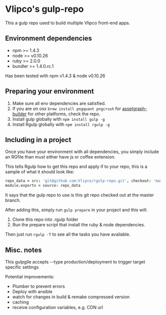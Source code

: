 Vlipco's gulp-repo
===========

This a gulp repo used to build multiple Vlipco front-end apps.

## Environment dependencies

- npm >= 1.4.3
- node >= v0.10.26
- ruby >= 2.0.0
- bundler >= 1.4.0.rc.1

Has been tested with npm v1.4.3 & node v0.10.26

## Preparing your environment

1. Make sure all env dependencies are satisfied.
3. If you are on osx `brew install pngquant pngcrush` for [assetgraph-builder](https://github.com/assetgraph/assetgraph-builder) for other platforms, check the repo.
3. Install gulp globally with `npm install gulp -g`
3. Install Rgulp globally with `npm install rgulp -g`

## Including in a project

Once you have your environment with all dependencies, you simply include an RGfile than must either have js or coffee extension.

This tells Rgulp how to get this repo and apply if to your repo, this is a sample of what it should look like:

```coffeescript
repo_data = src: 'git@github.com:Vlipco/rgulp-repo.git', checkout: 'master'
module.exports = source: repo_data
```

It says that the gulp repo to use is this git repo checked out at the master branch.

After adding this, simply run `gulp prepare` in your project and this will:

1. Clone this repo into .rgulp folder
2. Run the prepare script that install the ruby & node dependencies.

Then just run `rgulp -T` to see all the tasks you have available.

## Misc. notes

This gulpgile accepts --type production/deployment to trigger target specific settings

Potential improvements:

- Plumber to prevent errors
- Deploy with ansible
- watch for changes in build & remake compressed version
- caching
- receive configuration variables, e.g. CDN url
